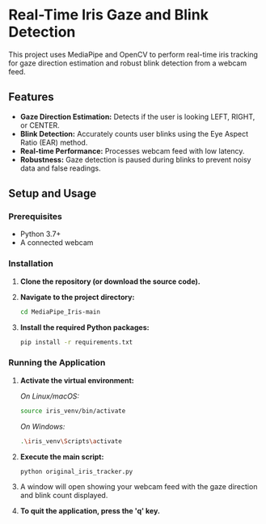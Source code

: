 # Real-Time Iris Gaze and Blink Detection

This project uses MediaPipe and OpenCV to perform real-time iris tracking for gaze direction estimation and robust blink detection from a webcam feed.

## Features

- **Gaze Direction Estimation:** Detects if the user is looking LEFT, RIGHT, or CENTER.
- **Blink Detection:** Accurately counts user blinks using the Eye Aspect Ratio (EAR) method.
- **Real-time Performance:** Processes webcam feed with low latency.
- **Robustness:** Gaze detection is paused during blinks to prevent noisy data and false readings.

## Setup and Usage

### Prerequisites

- Python 3.7+
- A connected webcam

### Installation

1.  **Clone the repository (or download the source code).**

2.  **Navigate to the project directory:**
    ```bash
    cd MediaPipe_Iris-main
    ```

3.  **Install the required Python packages:**
    ```bash
    pip install -r requirements.txt
    ```

### Running the Application

1.  **Activate the virtual environment:**

    *On Linux/macOS:*
    ```bash
    source iris_venv/bin/activate
    ```

    *On Windows:*
    ```bash
    .\iris_venv\Scripts\activate
    ```

2.  **Execute the main script:**
    ```bash
    python original_iris_tracker.py
    ```

3.  A window will open showing your webcam feed with the gaze direction and blink count displayed.

4.  **To quit the application, press the 'q' key.**
